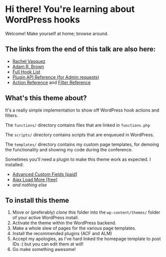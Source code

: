 # Hi there! You're learning about WordPress hooks

Welcome! Make yourself at home; browse around.


## The links from the end of this talk are also here:
  - [Rachel Vasquez](http://rachievee.com/the-wordpress-hooks-firing-sequence/)
  - [Adam R. Brown](https://adambrown.info/p/wp_hooks)
  - [Full Hook List](https://developer.wordpress.org/reference/hooks/)
  - [Plugin API Reference (for Admin requests)](https://codex.wordpress.org/Plugin_API/Action_Reference/#Actions_Run_During_an_Admin_Page_Request)
  - [Action Reference](https://codex.wordpress.org/Plugin_API/Action_Reference/) and [Filter Reference](https://codex.wordpress.org/Plugin_API/Filter_Reference)



## What's this theme about?

It's a really simple implementation to show off WordPress hook actions and filters.

The `functions/` directory contains files that are linked in `functions.php`

The `scripts/` directory contains scripts that are enqueued in WordPress.

The `templates/` directory contains my custom page templates, for demoing the functionality and showing my code during the conference.

Sometimes you'll need a plugin to make this theme work as expected. I installed:
  - [Advanced Custom Fields [paid]](https://advancedcustomfields.com/)
  - [Ajax Load More [free]](https://connekthq.com/plugins/ajax-load-more/)
  - _and nothing else_


## To install this theme
  1. Move or (preferably) *clone* this folder into the `wp-content/themes/` folder of your active WordPress install.
  2. Activate the theme within the WordPress backend.
  3. Make a whole slew of pages for the various page templates.
  4. Install the recommended plugins (ACF and ALM)
  5. Accept my apologies, as I've hard linked the homepage template to post IDs :( but you can edit them at will!
  6. Go make something awesome!

